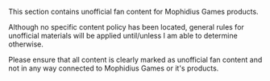 This section contains unofficial fan content for Mophidius Games products.

Although no specific content policy has been located, general rules for unofficial materials will be applied until/unless I am able to determine otherwise.

Please ensure that all content is clearly marked as unofficial fan content and not in any way connected to Mophidius Games or it's products.
